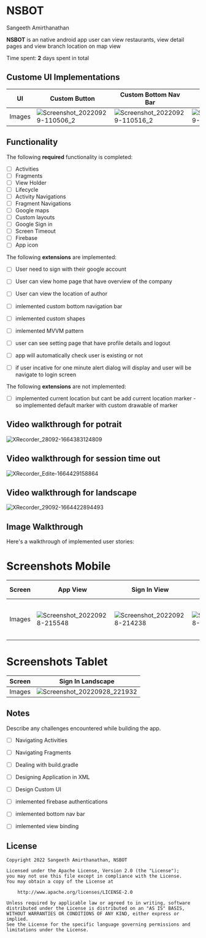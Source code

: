 # NSBOT 
 
Sangeeth Amirthanathan

**NSBOT** is an native android app user can view restaurants, view detail pages and view branch location on map view

Time spent: **2** days spent in total

## Custome UI Implementations

UI | Custom Button | Custom Bottom Nav Bar | Custom Location Marker |
--- | --- | --- | --- |
Images | ![Screenshot_20220929-110506_2](https://user-images.githubusercontent.com/42418189/192947949-40a4b1fd-0fb4-4033-b3ba-e825bd72fad3.png) | ![Screenshot_20220929-110516_2](https://user-images.githubusercontent.com/42418189/192948456-727d792b-3d13-4ff7-a42d-d21780db9050.png) | ![Screenshot_20220929-110525_2](https://user-images.githubusercontent.com/42418189/192948574-eaef28a7-444b-4724-81a8-af9136e4f41c.png) |


## Functionality 

The following **required** functionality is completed:

* [ ] Activities
* [ ] Fragments
* [ ] View Holder
* [ ] Lifecycle
* [ ] Activity Navigations
* [ ] Fragment Navigations
* [ ] Google maps
* [ ] Custom layouts
* [ ] Google Sign in
* [ ] Screen Timeout
* [ ] Firebase
* [ ] App icon

The following **extensions** are implemented:

* [ ] User need to sign with their google account
* [ ] User can view home page that have overview of the company
* [ ] User can view the location of author
* [ ] imlemented custom bottom navigation bar
* [ ] imlemented custom shapes
* [ ] imlemented MVVM pattern
* [ ] user can see setting page that have profile details and logout 
* [ ] app will automatically check user is existing or not 
* [ ] if user incative for one minute alert dialog will display and user will be navigate to login screen


The following **extensions** are not implemented:

* [ ] implemented current location but cant be add current location marker - so implemented default marker with custom drawable of marker


## Video walkthrough for potrait

![XRecorder_28092-1664383124809](https://user-images.githubusercontent.com/42418189/192840026-7d359e70-a169-4006-b290-1334bca3d991.gif)

## Video walkthrough for session time out

![XRecorder_Edite-1664429158864](https://user-images.githubusercontent.com/42418189/192946322-4e496488-00ba-470d-9be9-0a6e82074c9a.gif)

## Video walkthrough for landscape

![XRecorder_29092-1664422894493](https://user-images.githubusercontent.com/42418189/192937813-2a3d5258-4a32-4cdb-835a-181262757d33.gif)


## Image Walkthrough

Here's a walkthrough of implemented user stories:

# Screenshots Mobile
Screen | App View | Sign In View | Home View | Location View | Setting View | Session Timeout
--- | --- | --- | --- | --- | --- | --- |
Images | ![Screenshot_20220928-215548](https://user-images.githubusercontent.com/42418189/192835293-674add0d-e87f-4c2c-9a3f-7c7a6a56bf5a.png) | ![Screenshot_20220928-214238](https://user-images.githubusercontent.com/42418189/192835727-cffc0a9f-c9d5-470a-aa39-37790485dadc.png) | ![Screenshot_20220928-213058](https://user-images.githubusercontent.com/42418189/192835943-c57204e6-0e18-4949-8e1b-7542f0ebb6c3.png) | ![Screenshot_20220928-214224](https://user-images.githubusercontent.com/42418189/192836139-8c0bf41f-c072-4a5f-a02f-5fcff4376413.png) | ![Screenshot_20220928-214232](https://user-images.githubusercontent.com/42418189/192836382-048efb58-e4e8-43ad-969e-7d0cb637aef2.png) | ![Screenshot (Sep 29, 2022 11_00_28 AM)](https://user-images.githubusercontent.com/42418189/192946777-9919aa56-5303-43b5-9457-120b94d7c224.png) |

# Screenshots Tablet
Screen | Sign In Landscape |
--- | --- |
Images | ![Screenshot_20220928_221932](https://user-images.githubusercontent.com/42418189/192848521-f1c672d7-b9d1-4b73-a31a-e481b69b0713.png) |



## Notes

Describe any challenges encountered while building the app.

* [ ] Navigating Activities
* [ ] Navigating Fragments
* [ ] Dealing with build.gradle
* [ ] Designing Application in XML
* [ ] Design Custom UI
* [ ] imlemented firebase authentications
* [ ] imlemented bottom nav bar 
* [ ] imlemented view binding


## License

    Copyright 2022 Sangeeth Amirthanathan, NSBOT

    Licensed under the Apache License, Version 2.0 (the "License");
    you may not use this file except in compliance with the License.
    You may obtain a copy of the License at

        http://www.apache.org/licenses/LICENSE-2.0

    Unless required by applicable law or agreed to in writing, software
    distributed under the License is distributed on an "AS IS" BASIS,
    WITHOUT WARRANTIES OR CONDITIONS OF ANY KIND, either express or implied.
    See the License for the specific language governing permissions and
    limitations under the License.
